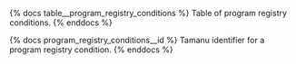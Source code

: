 {% docs table__program_registry_conditions %}
Table of program registry conditions.
{% enddocs %}

{% docs program_registry_conditions__id %}
Tamanu identifier for a program registry condition.
{% enddocs %}

